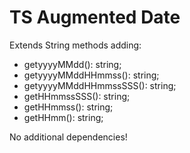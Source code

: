 # TS Augmented Date

Extends String methods adding:
- getyyyyMMdd(): string;
- getyyyyMMddHHmmss(): string;
- getyyyyMMddHHmmssSSS(): string;
- getHHmmssSSS(): string;
- getHHmmss(): string;
- getHHmm(): string;

No additional dependencies!
